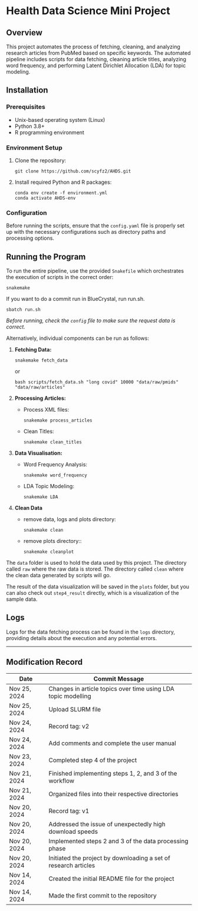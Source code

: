 
# Health Data Science Mini Project 

## Overview

This project automates the process of fetching, cleaning, and analyzing research articles from PubMed based on specific keywords. The automated pipeline includes scripts for data fetching, cleaning article titles, analyzing word frequency, and performing Latent Dirichlet Allocation (LDA) for topic modeling.

## Installation

### Prerequisites

- Unix-based operating system (Linux)
- Python 3.8+
- R programming environment

### Environment Setup

1. Clone the repository:
   ```
   git clone https://github.com/scyfz2/AHDS.git
   ```

2. Install required Python and R packages:
   ```
   conda env create -f environment.yml
   conda activate AHDS-env
   ```

### Configuration

Before running the scripts, ensure that the `config.yaml` file is properly set up with the necessary configurations such as directory paths and processing options.

## Running the Program

To run the entire pipeline, use the provided `Snakefile` which orchestrates the execution of scripts in the correct order:

```
snakemake
```

If you want to do a commit run in BlueCrystal, run run.sh.

```
sbatch run.sh
```

*Before running, check the `config` file to make sure the request data is correct.*

Alternatively, individual components can be run as follows:

1. **Fetching Data:**
   ```
   snakemake fetch_data
   ```
    or

   ```
   bash scripts/fetch_data.sh "long covid" 10000 "data/raw/pmids" "data/raw/articles"
   ```

2. **Processing Articles:**
   - Process  XML files:
     ```
     snakemake process_articles
     ```
   - Clean Titles:
     ```
     snakemake clean_titles
     ```
3. **Data Visualisation:**
   - Word Frequency Analysis:
     ```
     snakemake word_frequency
     ```
   - LDA Topic Modeling:
     ```
     snakemake LDA
     ```
4. **Clean Data**
   - remove data, logs and plots directory:
     ```
     snakemake clean
     ```
   - remove plots directory::
     ```
     snakemake cleanplot
     ```
The `data` folder is used to hold the data used by this project.  The directory called `raw` where the raw data is stored. The directory called `clean` where the clean data generated by scripts will go. 

The result of the data visualization will be saved in the `plots` folder, but you can also check out `step4_result` directly, which is a visualization of the sample data.

## Logs

Logs for the data fetching process can be found in the `logs` directory, providing details about the execution and any potential errors.

---

## Modification Record

| Date       | Commit Message                                           |
|------------|----------------------------------------------------------|
| Nov 25, 2024 | Changes in article topics over time using LDA topic modelling |
| Nov 25, 2024 | Upload SLURM file|
| Nov 24, 2024 | Record tag: v2|
| Nov 24, 2024 | Add comments and complete the user manual|
| Nov 23, 2024 | Completed step 4 of the project                         |
| Nov 21, 2024 | Finished implementing steps 1, 2, and 3 of the workflow |
| Nov 21, 2024 | Organized files into their respective directories       |
| Nov 20, 2024 | Record tag: v1|
| Nov 20, 2024 | Addressed the issue of unexpectedly high download speeds |
| Nov 20, 2024 | Implemented steps 2 and 3 of the data processing phase  |
| Nov 20, 2024 | Initiated the project by downloading a set of research articles |
| Nov 14, 2024 | Created the initial README file for the project         |
| Nov 14, 2024 | Made the first commit to the repository                 |

